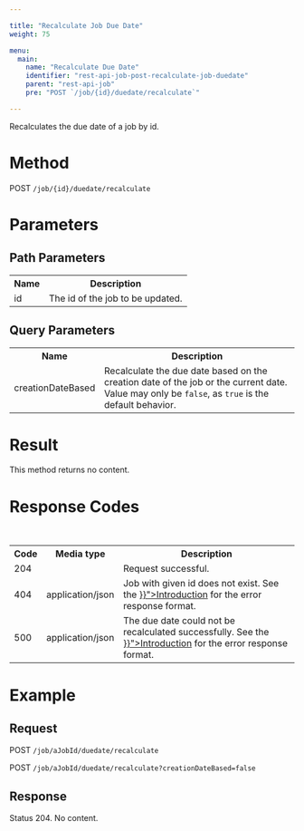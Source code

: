 ```yaml
---

title: "Recalculate Job Due Date"
weight: 75

menu:
  main:
    name: "Recalculate Due Date"
    identifier: "rest-api-job-post-recalculate-job-duedate"
    parent: "rest-api-job"
    pre: "POST `/job/{id}/duedate/recalculate`"    

---
```



Recalculates the due date of a job by id.


# Method

POST `/job/{id}/duedate/recalculate`


# Parameters

## Path Parameters

<table class="table table-striped">
  <tr>
    <th>Name</th>
    <th>Description</th>
  </tr>
  <tr>
    <td>id</td>
    <td>The id of the job to be updated.</td>
  </tr>
</table>


## Query Parameters

<table class="table table-striped">
  <tr>
    <th>Name</th>
    <th>Description</th>
  </tr>
  <tr>
    <td>creationDateBased</td>
    <td>Recalculate the due date based on the creation date of the job or the current date. Value may only be <code>false</code>, as <code>true</code> is the default behavior. </td>
  </tr>
</table>


# Result

This method returns no content.


# Response Codes

<table class="table table-striped">
  <tr>
    <th>Code</th>
    <th>Media type</th>
    <th>Description</th>
  </tr>
  <tr>
    <td>204</td>
    <td></td>
    <td>Request successful.</td>
  </tr>
  <tr>
    <td>404</td>
    <td>application/json</td>
    <td>Job with given id does not exist. See the <a href="../../reference/rest/overview/_index.md#error-handling" >}}">Introduction</a> for the error response format.</td>
  </tr><br>
  <tr>
    <td>500</td>
    <td>application/json</td>
    <td>The due date could not be recalculated successfully. See the <a href="../../reference/rest/overview/_index.md#error-handling" >}}">Introduction</a> for the error response format.</td>
  </tr>
</table>


# Example

## Request

POST `/job/aJobId/duedate/recalculate`

POST `/job/aJobId/duedate/recalculate?creationDateBased=false`

## Response

Status 204. No content.
